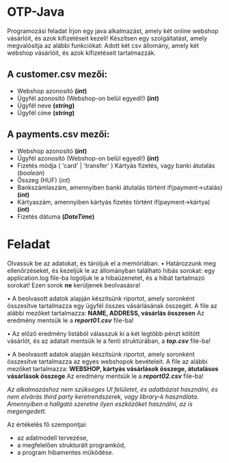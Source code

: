 # OTP-Java
Programozási feladat
Írjon egy java alkalmazást, amely két online webshop vásárlóit, és azok kifizetéseit kezeli!
Készítsen egy szolgáltatást, amely megvalósítja az alábbi funkciókat:
Adott két csv állomány, amely két webshop vásárlóit, és azok kifizetéseit tartalmazzák.

## A customer.csv mezői:
- Webshop azonosító **(*int*)**
- Ügyfél azonosító (Webshop-on belül egyedi!) **(*int*)**
- Ügyfél neve **(*string*)**
- Ügyfél címe **(*string*)**

## A payments.csv mezői:
- Webshop azonosító **(*int*)**
- Ügyfél azonosító (Webshop-on belül egyedi!) **(*int*)**
- Fizetés módja ( 'card' | 'transfer' ) Kártyás fizetés, vagy banki átutalás (*boolean*)
- Összeg (HUF) (*int*)
- Bankszámlaszám, amennyiben banki átutalás történt if(payment->utalás) **(*int*)**
- Kártyaszám, amennyiben kártyás fizetés történt if(payment->kártya) **(*int*)**
- Fizetés dátuma **(*DateTime*)**

# Feladat
Olvassuk be az adatokat, és tároljuk el a memóriában.
• Határozzunk meg ellenőrzéseket, és kezeljük le az állományban található hibás sorokat: egy
application.log file-ba logoljuk le a hibaüzenetet, és a hibát tartalmazó sorokat! Ezen sorok **ne**
kerüljenek beolvasásra!

• A beolvasott adatok alapján készítsünk riportot, amely soronként összesítve tartalmazza egy ügyfél
összes vásárlásának összegét. 
A file az alábbi mezőket tartalmazza:
**NAME, ADDRESS, vásárlás összesen**
Az eredmény mentsük le a ***report01.csv*** file-ba!

• Az előző eredmény listából válasszuk ki a két legtöbb pénzt költött vásárlót, és az adatait mentsük le
a fenti struktúrában, a ***top.csv*** file-ba!

• A beolvasott adatok alapján készítsünk riportot, amely soronként összesítve tartalmazza az egyes
webshopok bevételeit. 
A file az alábbi mezőket tartalmazza:
**WEBSHOP, kártyás vásárlások összege, átutalásos vásárlások összege**
Az eredmény mentsük le a ***report02.csv*** file-ba!

*Az alkalmazáshoz nem szükséges UI felületet, és adatbázist használni, és nem elvárás third party
keretrendszerek, vagy library-k használata.
Amennyiben a hallgató szeretne ilyen eszközöket használni, az is megengedett.*

Az értékelés fő szempontjai:
 - az adatmodell tervezése,
 - a megfelelően strukturált programkód,
 - a program hibamentes működése.
